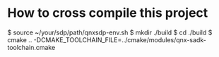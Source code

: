 
# How to cross compile this project

$ source ~/your/sdp/path/qnxsdp-env.sh
$ mkdir ./build
$ cd ./build
$ cmake .. -DCMAKE_TOOLCHAIN_FILE=../cmake/modules/qnx-sadk-toolchain.cmake
